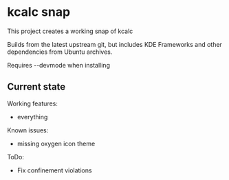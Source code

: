 # kcalc snap

This project creates a working snap of kcalc

Builds from the latest upstream git, but includes KDE Frameworks and
other dependencies from Ubuntu archives.

Requires --devmode when installing

## Current state

Working features:
 - everything

Known issues:
  - missing oxygen icon theme

ToDo:
  - Fix confinement violations
